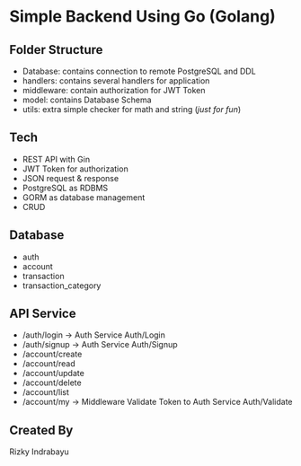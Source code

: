 # Simple Backend Using Go (Golang)

## Folder Structure
- Database: contains connection to remote PostgreSQL and DDL
- handlers: contains several handlers for application
- middleware: contain authorization for JWT Token
- model: contains Database Schema
- utils: extra simple checker for math and string (_just for fun_)

## Tech
- REST API with Gin
- JWT Token for authorization
- JSON request & response
- PostgreSQL as RDBMS
- GORM as database management
- CRUD

## Database
- auth
- account
- transaction
- transaction_category

## API Service
- /auth/login -> Auth Service Auth/Login
- /auth/signup -> Auth Service Auth/Signup
- /account/create
- /account/read
- /account/update
- /account/delete
- /account/list
- /account/my -> Middleware Validate Token to Auth Service Auth/Validate

## Created By
Rizky Indrabayu